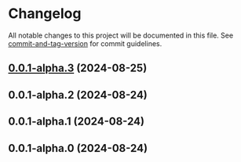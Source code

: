 # Changelog

All notable changes to this project will be documented in this file. See [commit-and-tag-version](https://github.com/absolute-version/commit-and-tag-version) for commit guidelines.

## [0.0.1-alpha.3](https://github.com/JetBrains/youtrack-apps/compare/v0.0.1-alpha.1...v0.0.1-alpha.3) (2024-08-25)

## 0.0.1-alpha.2 (2024-08-24)

## 0.0.1-alpha.1 (2024-08-24)

## 0.0.1-alpha.0 (2024-08-24)
